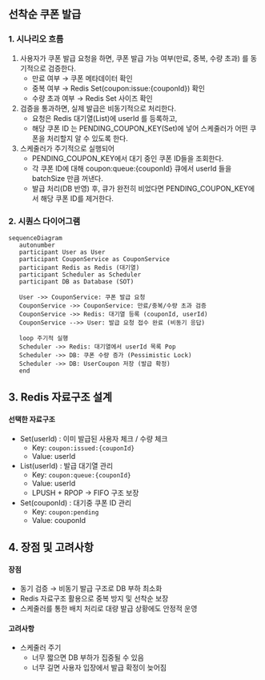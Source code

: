 ## 선착순 쿠폰 발급
### 1. 시나리오 흐름
1. 사용자가 쿠폰 발급 요청을 하면, 쿠폰 발급 가능 여부(만료, 중복, 수량 초과) 를 동기적으로 검증한다.
    - 만료 여부 → 쿠폰 메타데이터 확인
    - 중복 여부 → Redis Set(coupon:issue:{couponId}) 확인
    - 수량 초과 여부 → Redis Set 사이즈 확인
2. 검증을 통과하면, 실제 발급은 비동기적으로 처리한다.
    - 요청은 Redis 대기열(List)에 userId 를 등록하고,
    - 해당 쿠폰 ID 는 PENDING_COUPON_KEY(Set)에 넣어 스케줄러가 어떤 쿠폰을 처리할지 알 수 있도록 한다.
3. 스케줄러가 주기적으로 실행되어
    - PENDING_COUPON_KEY에서 대기 중인 쿠폰 ID들을 조회한다.
    - 각 쿠폰 ID에 대해 coupon:queue:{couponId} 큐에서 userId 들을 batchSize 만큼 꺼낸다.
    - 발급 처리(DB 반영) 후, 큐가 완전히 비었다면 PENDING_COUPON_KEY에서 해당 쿠폰 ID를 제거한다.

### 2. 시퀀스 다이어그램
```mermaid
sequenceDiagram
   autonumber
   participant User as User
   participant CouponService as CouponService
   participant Redis as Redis (대기열)
   participant Scheduler as Scheduler
   participant DB as Database (SOT)

   User ->> CouponService: 쿠폰 발급 요청
   CouponService ->> CouponService: 만료/중복/수량 초과 검증
   CouponService ->> Redis: 대기열 등록 (couponId, userId)
   CouponService -->> User: 발급 요청 접수 완료 (비동기 응답)

   loop 주기적 실행
   Scheduler ->> Redis: 대기열에서 userId 목록 Pop
   Scheduler ->> DB: 쿠폰 수량 증가 (Pessimistic Lock)
   Scheduler ->> DB: UserCoupon 저장 (발급 확정)
   end

```


## 3. Redis 자료구조 설계
#### 선택한 자료구조
- Set(userId) : 이미 발급된 사용자 체크 / 수량 체크
    - Key: `coupon:issued:{couponId}`
    - Value: userId
- List(userId) : 발급 대기열 관리
    - Key: `coupon:queue:{couponId}`
    - Value: userId
    - LPUSH + RPOP → FIFO 구조 보장
- Set(couponId) : 대기중 쿠폰 ID 관리
    - Key: `coupon:pending`
    - Value: couponId

## 4. 장점 및 고려사항

#### 장점
- 동기 검증 → 비동기 발급 구조로 DB 부하 최소화
- Redis 자료구조 활용으로 중복 방지 및 선착순 보장
- 스케줄러를 통한 배치 처리로 대량 발급 상황에도 안정적 운영

#### 고려사항
- 스케줄러 주기
    - 너무 짧으면 DB 부하가 집중될 수 있음
    - 너무 길면 사용자 입장에서 발급 확정이 늦어짐